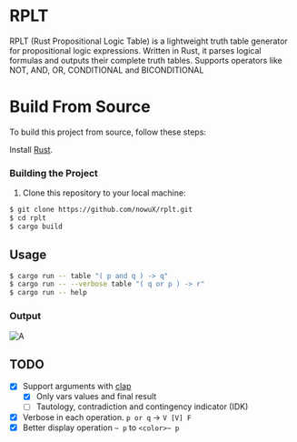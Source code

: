 # RPLT
RPLT (Rust Propositional Logic Table) is a lightweight truth table generator for propositional logic expressions. Written in Rust, it parses logical formulas and outputs their complete truth tables. Supports operators like NOT, AND, OR, CONDITIONAL and BICONDITIONAL

# Build From Source

To build this project from source, follow these steps:

Install [Rust](https://www.rust-lang.org/tools/install).

### Building the Project
1. Clone this repository to your local machine:
```bash
$ git clone https://github.com/nowuX/rplt.git
$ cd rplt
$ cargo build
```

## Usage
```bash
$ cargo run -- table "( p and q ) -> q"
$ cargo run -- --verbose table "( q or p ) -> r"
$ cargo run -- help
```
### Output
![A](assets/table.png)

## TODO
- [X] Support arguments with [clap](https://lib.rs/crates/clap)
  - [X] Only vars values and final result
  - [ ] Tautology, contradiction and contingency indicator (IDK)
- [X] Verbose in each operation. `p or q` -> `V [V] F`
- [X] Better display operation `~ p` to `<color>~ p`
